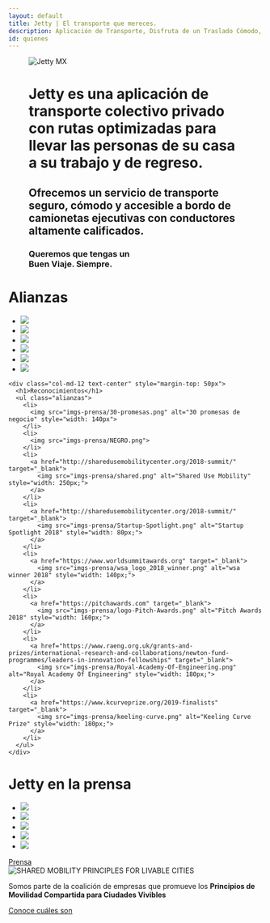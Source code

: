 ```yaml
---
layout: default
title: Jetty | El transporte que mereces.
description: Aplicación de Transporte, Disfruta de un Traslado Cómodo, Rápido y Seguro de Manera Diaria a Bordo de  Camionetas Ejecutivas con Conductores Verificados.
id: quienes
---
```


<figure class="header-quienes">
  <img src="img/Back_Quienes.jpg" alt="Jetty MX" class="back">
  <figcaption>
    <div class="container header-content-quienes">
      <div class="row">
        <div class="col-md-10">
          <h1>Jetty es una aplicación de transporte colectivo privado con rutas optimizadas para llevar las personas de su casa a su trabajo y de regreso.</h1>
          <h2>Ofrecemos un servicio de transporte seguro, cómodo y accesible a bordo de camionetas ejecutivas con conductores altamente calificados.</h2>
          <!-- <h1>Creamos e implementamos soluciones tecnológicas para eficientar y mejorar la calidad del transporte.</h1>
          <h2>Nuestro objetivo es mejorar la experiencia del pasajero al mismo tiempo que mejoramos la rentabilidad del empresario de transporte colectivo.</h2>-->
          <h3>Queremos que tengas un <br> <strong>Buen Viaje. Siempre.</strong></h3>
        </div>
      </div>
    </div>
  </figcaption>
</figure>

<div class="clearfix"></div>

<!-- <div class="space-greenUp">
  <img src="img/back-green-down.png">
</div> -->

<!-- <div class="nosotros">
  <div class="container">
    <div class="row">
      <div class="col-md-12 text-center">
        <h1>¿Quiénes somos?</h1>
      </div>
    </div>
    <div class="row text-center equipo">
      <div class="col-md-3">
        <img src="img/Onesimo-Flores.jpg" alt="Onesimo Flores, Equipo Jetty">
        <h3><strong>Onésimo Flores</strong></h3>
        <p><strong>Socio fundador</strong></p>
        <p>Fue académico de MIT y es experto en transporte y desarrollo urbano.</p>
      </div>
      <div class="col-md-3">
        <img src="img/Diego-Guzman.jpg" alt="Diego Guzman, Equipo Jetty">
        <h3><strong>Diego Guzman</strong></h3>
        <p><strong>Director de Operaciones</strong></p>
        <p>Trabajó en arrendadoras y es experto en mejoras de calidad y reingeniería de procesos.</p>
      </div>
      <div class="col-md-3">
        <img src="img/Cristina-Palacios.jpg" alt="Cristina Palacios, Equipo Jetty">
        <h3><strong>Cristina Palacios</strong></h3>
        <p><strong>Socia y directora</strong></p>
        <p>Fue directora y fundadora de Aventones. Socia de www.innku.com</p>
      </div>
      <div class="col-md-3">
        <img src="img/Celestin-Soubrier.jpg" alt="Célestin Soubrier, Equipo Jetty">
        <h3><strong>Célestin Soubrier</strong></h3>
        <p><strong>Director de Marketing</strong></p>
        <p>Fue director de marketing en México de la empresa más grande de viajes compartidos.</p><br>
      </div>
    </div>

  </div>
</div> -->

<!-- <div class="space-greenUp">
  <img src="img/back-green-up.png">
</div> -->

<div class="container alianzas-content">
  <div class="row">
    <div class="col-md-10 col-md-offset-1 text-center">
      <h1>Alianzas</h1>
      <ul class="alianzas">
        <li>
          <a href="http://xibalbafestival.com" target="_blanck">
            <img src="imgs-prensa/logo-xibalba.png">
          </a>
        </li>
        <li>
          <a href="https://courses.platzi.com" target="_blanck">
            <img src="imgs-prensa/platzi.png">
          </a>
        </li>
        <li>
          <a href="#" target="_blanck">
            <img src="imgs-prensa/conecta-cuatro.png">
          </a>
        </li>
        <li>
          <a href="http://impact0.org/" target="_blanck">
            <img src="imgs-prensa/impacto.jpg">
          </a>
        </li>
        <li>
          <a href="http://mexicotravesias.com" target="_blanck">
            <img src="imgs-prensa/LOGO_TM.jpg">
          </a>
        </li>
        <!-- <li>
          <a href="http://www.piplatam.com/" target="_blanck">
            <img src="imgs-prensa/Logo-pip-Latam.png">
          </a>
        </li> -->
        <!-- <li>
          <a href="https://www.mheducation.com.mx" target="_blanck">
            <img src="imgs-prensa/MHE-Logo.png">
          </a>
        </li> -->
        <li>
          <a href="https://www.latamobility.com/" target="_blanck">
            <img src="imgs-prensa/latam-mobility.png">
          </a>
        </li>
      </ul>
    </div>

    <div class="col-md-12 text-center" style="margin-top: 50px">
      <h1>Reconocimientos</h1>
      <ul class="alianzas">
        <li>
          <img src="imgs-prensa/30-promesas.png" alt="30 promesas de negocio" style="width: 140px">
        </li>
        <li>
          <img src="imgs-prensa/NEGRO.png">
        </li>
        <li>
          <a href="http://sharedusemobilitycenter.org/2018-summit/" target="_blank">
            <img src="imgs-prensa/shared.png" alt="Shared Use Mobility" style="width: 250px;">
          </a>
        </li>
        <li>
          <a href="http://sharedusemobilitycenter.org/2018-summit/" target="_blank">
            <img src="imgs-prensa/Startup-Spotlight.png" alt="Startup Spotlight 2018" style="width: 80px;">
          </a>
        </li>
        <li>
          <a href="https://www.worldsummitawards.org" target="_blank">
            <img src="imgs-prensa/wsa_logo_2018_winner.png" alt="wsa winner 2018" style="width: 140px;">
          </a>
        </li>
        <li>
          <a href="https://pitchawards.com" target="_blank">
            <img src="imgs-prensa/logo-Pitch-Awards.png" alt="Pitch Awards 2018" style="width: 160px;">
          </a>
        </li>
        <li>
          <a href="https://www.raeng.org.uk/grants-and-prizes/international-research-and-collaborations/newton-fund-programmes/leaders-in-innovation-fellowships" target="_blank">
            <img src="imgs-prensa/Royal-Academy-Of-Engineering.png" alt="Royal Academy Of Engineering" style="width: 180px;">
          </a>
        </li>
        <li>
          <a href="https://www.kcurveprize.org/2019-finalists" target="_blank">
            <img src="imgs-prensa/keeling-curve.png" alt="Keeling Curve Prize" style="width: 180px;">
          </a>
        </li>
      </ul>
    </div>

  </div>
</div>

<div class="clearfix"></div>

<div class="container reconocimientos">
  <div class="row">
    <div class="col-md-12 text-center">
      <h1>Jetty en la prensa</h1>
      <ul class="alianzas">
        <li>
          <img src="imgs-prensa/reforma.png">
        </li>
        <li>
          <img src="imgs-prensa/milenio.png">
        </li>
        <li>
          <img src="imgs-prensa/expansion.png">
        </li>
        <li>
          <img src="imgs-prensa/excelsior.png">
        </li>
        <li>
          <img src="imgs-prensa/forbes.png">
        </li>
      </ul>
      <a href="/prensa" class="btn btn-green">Prensa</a>
    </div>
  </div>
</div>


<div class="container mobility">
  <div class="row">
    <div class="col-md-10 col-md-offset-1">
      <div class="row">
        <div class="col-md-3">
          <img src="img/logo-shared-mobility.jpg" alt="SHARED MOBILITY PRINCIPLES FOR LIVABLE CITIES">
        </div>
        <div class="col-md-9">
          <p class="lead">Somos parte de la coalición de empresas que promueve los <b>Principios de Movilidad Compartida para Ciudades Vivibles</b></p>
          <a href="https://static1.squarespace.com/static/59c2e59b4c326d11fcf1f516/t/5a677b38c83025d21f6c5bd5/1516731192772/10+Points+WRI+Spanish.pdf" target="_blank">Conoce cuáles son</a>
        </div>
      </div>
    </div>
  </div>
</div>

